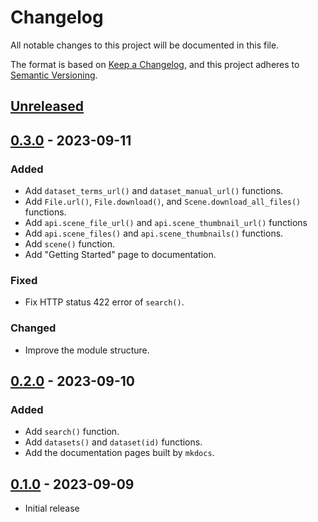 # Changelog

All notable changes to this project will be documented in this file.

The format is based on [Keep a Changelog](https://keepachangelog.com/),
and this project adheres to [Semantic Versioning](https://semver.org/spec/v2.0.0.html).

## [Unreleased]

## [0.3.0] - 2023-09-11

### Added

- Add `dataset_terms_url()` and `dataset_manual_url()` functions.
- Add `File.url()`, `File.download()`, and `Scene.download_all_files()` functions.
- Add `api.scene_file_url()` and `api.scene_thumbnail_url()` functions
- Add `api.scene_files()` and `api.scene_thumbnails()` functions.
- Add `scene()` function.
- Add "Getting Started" page to documentation.

### Fixed

- Fix HTTP status 422 error of `search()`.

### Changed

- Improve the module structure.

## [0.2.0] - 2023-09-10

### Added

- Add `search()` function.
- Add `datasets()` and `dataset(id)` functions.
- Add the documentation pages built by `mkdocs`.

## [0.1.0] - 2023-09-09

- Initial release

[unreleased]: https://github.com/sankichi92/tellus-traveler-python/compare/v0.3.0...HEAD
[0.3.0]: https://github.com/olivierlacan/keep-a-changelog/compare/v0.1.0...v0.3.0
[0.2.0]: https://github.com/olivierlacan/keep-a-changelog/compare/v0.1.0...v0.2.0
[0.1.0]: https://github.com/sankichi92/tellus-traveler-python/releases/tag/v0.1.0

